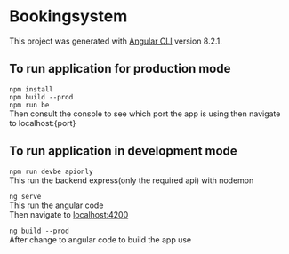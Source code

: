 # Bookingsystem

This project was generated with [Angular CLI](https://github.com/angular/angular-cli) version 8.2.1.

## To run application for production mode
<code>npm install</code>
<br>
<code>npm build --prod</code>
<br>
<code>npm run be</code>
<br>
Then consult the console to see which port the app is using then navigate to localhost:{port}

## To run application in development mode
<code>npm run devbe apionly</code>
<br>This run the backend express(only the required api) with nodemon

<code>ng serve</code>
<br>This run the angular code
<br>Then navigate to <a href="http://localhost:4200">localhost:4200</a>

<code>ng build --prod</code>
<br>After change to angular code to build the app use

